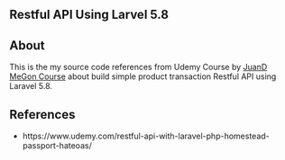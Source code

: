 <p align="center">
	<h2>Restful API Using Larvel 5.8</h2>
</p>

## About

This is the my source code references from Udemy Course by <a href="https://www.udemy.com/restful-api-with-laravel-php-homestead-passport-hateoas/">JuanD MeGon Course</a> about build simple product transaction Restful API using Laravel 5.8.

## References

<ul>
	<li>https://www.udemy.com/restful-api-with-laravel-php-homestead-passport-hateoas/</li>
</ul>
